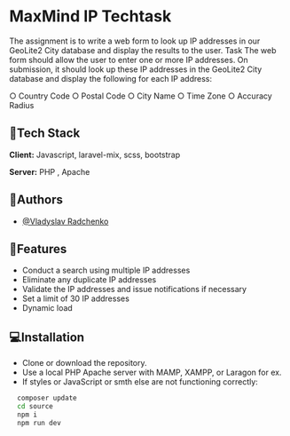 
# MaxMind IP Techtask

The assignment is to write a web form to look up IP addresses in our GeoLite2 City database
and display the results to the user.
Task
The web form should allow the user to enter one or more IP addresses. On submission, it
should look up these IP addresses in the GeoLite2 City database and display the following for
each IP address:

○ Country Code
○ Postal Code
○ City Name
○ Time Zone
○ Accuracy Radius


## 🏹Tech Stack

**Client:** Javascript, laravel-mix, scss, bootstrap

**Server:** PHP , Apache


## 👾Authors

- [@Vladyslav Radchenko](https://github.com/sweazy4a)


## 🏀Features

- Conduct a search using multiple IP addresses
- Eliminate any duplicate IP addresses
- Validate the IP addresses and issue notifications if necessary
- Set a limit of 30 IP addresses
- Dynamic load



## 💻Installation

- Clone or download the repository.
- Use a local PHP Apache server with MAMP, XAMPP, or Laragon for ex.
- If styles or JavaScript or smth else are not functioning correctly:
```bash
  composer update
  cd source
  npm i
  npm run dev
```
    
